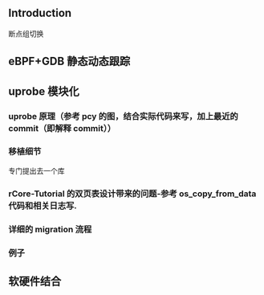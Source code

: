## Introduction

断点组切换

## eBPF+GDB 静态动态跟踪

## uprobe 模块化

### uprobe 原理（参考 pcy 的图，结合实际代码来写，加上最近的 commit（即解释 commit））

### 移植细节

专门提出去一个库

### rCore-Tutorial 的双页表设计带来的问题-参考 os_copy_from_data 代码和相关日志写.

### 详细的 migration 流程

### 例子

## 软硬件结合
